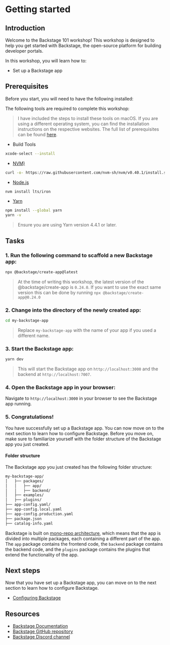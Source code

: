 # Getting started

## Introduction

Welcome to the Backstage 101 workshop! This workshop is designed to help you get started with Backstage, the open-source platform for building developer portals.

In this workshop, you will learn how to:

- Set up a Backstage app

## Prerequisites

Before you start, you will need to have the following installed:

The following tools are required to complete this workshop:

> I have included the steps to install these tools on macOS. If you are using a different operating system, you can find the installation instructions on the respective websites.
The full list of prerequisites can be found [here](https://backstage.io/docs/getting-started/#prerequisites).

- Build Tools

```bash
xcode-select --install
```


- [NVM)](https://github.com/nvm-sh/nvm)

```bash
curl -o- https://raw.githubusercontent.com/nvm-sh/nvm/v0.40.1/install.sh | bash
```


- [Node.js](https://nodejs.org/)

```bash
nvm install lts/iron
```


- [Yarn](https://yarnpkg.com/)

```bash
npm install --global yarn
yarn -v
```

> Ensure you are using Yarn version 4.4.1 or later.

## Tasks

### 1. Run the following command to scaffold a new Backstage app:

```bash
npx @backstage/create-app@latest
```

> At the time of writing this workshop, the latest version of the @backstage/create-app is `0.24.0`. If you want to use the exact same version this can be done by running `npx @backstage/create-app@0.24.0`

### 2. Change into the directory of the newly created app:

```bash
cd my-backstage-app
```

> Replace `my-backstage-app` with the name of your app if you used a different name.

### 3. Start the Backstage app:

```bash
yarn dev
```

> This will start the Backstage app on `http://localhost:3000` and the backend at `http://localhost:7007`.

### 4. Open the Backstage app in your browser:

Navigate to `http://localhost:3000` in your browser to see the Backstage app running.

### 5. Congratulations!

You have successfully set up a Backstage app. You can now move on to the next section to learn how to configure Backstage.
Before you move on, make sure to familiarize yourself with the folder structure of the Backstage app you just created.

#### Folder structure

The Backstage app you just created has the following folder structure:

```bash
my-backstage-app/
│   ├── packages/
│   │   ├── app/
│   │   ├── backend/
│   ├── examples/
│   ├── plugins/
├── app-config.yaml/
├── app-config.local.yaml
├── app-config.production.yaml
├── package.json
├── catalog-info.yaml
```

Backstage is built on [mono-repo architecture](https://github.com/dewhurstwill/yarn-workspaces-example), which means that the app is divided into multiple packages, each containing a different part of the app. The `app` package contains the frontend code, the `backend` package contains the backend code, and the `plugins` package contains the plugins that extend the functionality of the app.

## Next steps

Now that you have set up a Backstage app, you can move on to the next section to learn how to configure Backstage.

- [Configuring Backstage](../01-configuring/README.md)

## Resources

- [Backstage Documentation](https://backstage.io/docs)
- [Backstage GitHub repository](https://github.com/backstage/backstage)
- [Backstage Discord channel](https://discord.com/invite/MUpMjP2)
